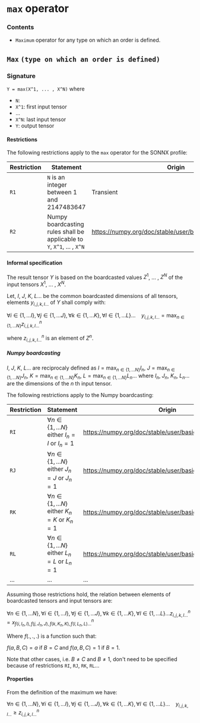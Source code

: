 # `max` operator
### Contents
- `Maximum` operator for any type on which an order is defined.
## `Max`  `(type on which an order is defined)`

### Signature
`Y = max(X^1, ... , X^N)`
where

- `N`: 
- `X^1`: first input tensor
- ...
- `X^N`: last input tensor
- `Y`: output tensor

#### Restrictions
The following restrictions apply to the `max` operator for the SONNX profile:

| Restriction    | Statement | Origin |
| -------- | ------- | ------- |
| `R1` | `N` is an integer between 1 and 2147483647 | Transient |
| `R2` | Numpy boardcasting rules shall be applicable to `Y`, `X^1`, ... , `X^N` | https://numpy.org/doc/stable/user/basics.broadcasting.html |

 #### Informal specification

The result tensor $Y$ is based on the boardcasted values $Z^1$, ... , $Z^N$ of the input tensors $X^1$, ... , $X^N$.

Let, $I$, $J$, $K$, $L$... be the common boardcasted dimensions of all tensors, elements $y_{i,j,k,l...}$ of $Y$ shall comply with:

$\forall i \in \{ 1,...I \}, \forall j \in \{ 1,...J \}, \forall k \in \{ 1,...K \}, \forall l \in \{ 1,...L \}... ~~~~ y_{i,j,k,l...} = \max_{n \in \{ 1,...N \} } z^n_{i,j,k,l...}$

where $z^n_{i,j,k,l...}$ is an element of $Z^n$.

##### Numpy boardcasting
$I$, $J$, $K$, $L$... are reciprocaly defined as $I = \max_{n \in \{ 1,...N \} } I_n$, $J = \max_{n \in \{ 1,...N \} } J_n$, $K = \max_{n \in \{ 1,...N \} } K_n$, $L = \max_{n \in \{ 1,...N \} } L_n$... where $I_n$, $J_n$, $K_n$, $L_n$... are the dimensions of the $n$ th input tensor.

The following restrictions apply to the Numpy boardcasting:

| Restriction    | Statement | Origin |
| -------- | ------- | ------- |
| `RI` | $\forall n \in \{ 1,...N \}$ either $I_n = I$  or $I_n = 1$| https://numpy.org/doc/stable/user/basics.broadcasting.html |
| `RJ` | $\forall n \in \{ 1,...N \}$ either $J_n = J$  or $J_n = 1$| https://numpy.org/doc/stable/user/basics.broadcasting.html |
| `RK` | $\forall n \in \{ 1,...N \}$ either $K_n = K$  or $K_n = 1$| https://numpy.org/doc/stable/user/basics.broadcasting.html |
| `RL` | $\forall n \in \{ 1,...N \}$ either $L_n = L$  or $L_n = 1$| https://numpy.org/doc/stable/user/basics.broadcasting.html |
| ...  | ... | ... |

Assuming those restrictions hold, the relation between elements of boardcasted tensors and input tensors are:

$\forall n \in \{ 1,...N \}, \forall i \in \{ 1,...I \}, \forall j \in \{ 1,...J \}, \forall k \in \{ 1,...K \}, \forall l \in \{ 1,...L \}... z^n_{i,j,k,l...} = x^n_{f(i,I_n,I),f(j,J_n,J),f(k,K_n,K),f(l,L_n,L)...}$

Where $f(.,.,.)$ is a function such that:

$f(a,B,C) = a$ if $B=C$ and $f(a,B,C) = 1$ if $B=1$.

Note that other cases, i.e. $B \neq C$ and $B \neq 1$, don't need to be specified because of restrictions `RI`, `RJ`, `RK`, `RL`... 

#### Properties
From the definition of the maximum we have:

$\forall n \in \{ 1,...N \}, \forall i \in \{ 1,...I \}, \forall j \in \{ 1,...J \}, \forall k \in \{ 1,...K \}, \forall l \in \{ 1,...L \}... ~~~~ y_{i,j,k,l...} \geq z^n_{i,j,k,l...}$
